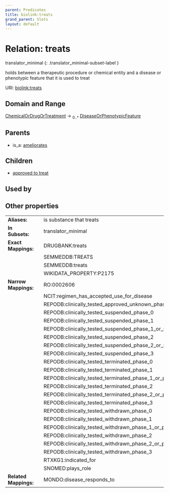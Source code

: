 ```yaml
---
parent: Predicates
title: biolink:treats
grand_parent: Slots
layout: default
---
```


# Relation: treats

translator_minimal
{: .translator_minimal-subset-label }


holds between a therapeutic procedure or chemical entity and a disease or phenotypic feature that it is used to treat

URI: [biolink:treats](https://w3id.org/biolink/vocab/treats)

## Domain and Range

[ChemicalOrDrugOrTreatment](ChemicalOrDrugOrTreatment.md) ->  <sub>0..*</sub> [DiseaseOrPhenotypicFeature](DiseaseOrPhenotypicFeature.md)

## Parents

 *  is_a: [ameliorates](ameliorates.md)

## Children

 *  [approved to treat](approved_to_treat.md)

## Used by


## Other properties

|  |  |  |
| --- | --- | --- |
| **Aliases:** | | is substance that treats |
| **In Subsets:** | | translator_minimal |
| **Exact Mappings:** | | DRUGBANK:treats |
|  | | SEMMEDDB:TREATS |
|  | | SEMMEDDB:treats |
|  | | WIKIDATA_PROPERTY:P2175 |
| **Narrow Mappings:** | | RO:0002606 |
|  | | NCIT:regimen_has_accepted_use_for_disease |
|  | | REPODB:clinically_tested_approved_unknown_phase |
|  | | REPODB:clinically_tested_suspended_phase_0 |
|  | | REPODB:clinically_tested_suspended_phase_1 |
|  | | REPODB:clinically_tested_suspended_phase_1_or_phase_2 |
|  | | REPODB:clinically_tested_suspended_phase_2 |
|  | | REPODB:clinically_tested_suspended_phase_2_or_phase_3 |
|  | | REPODB:clinically_tested_suspended_phase_3 |
|  | | REPODB:clinically_tested_terminated_phase_0 |
|  | | REPODB:clinically_tested_terminated_phase_1 |
|  | | REPODB:clinically_tested_terminated_phase_1_or_phase_2 |
|  | | REPODB:clinically_tested_terminated_phase_2 |
|  | | REPODB:clinically_tested_terminated_phase_2_or_phase_3 |
|  | | REPODB:clinically_tested_terminated_phase_3 |
|  | | REPODB:clinically_tested_withdrawn_phase_0 |
|  | | REPODB:clinically_tested_withdrawn_phase_1 |
|  | | REPODB:clinically_tested_withdrawn_phase_1_or_phase_2 |
|  | | REPODB:clinically_tested_withdrawn_phase_2 |
|  | | REPODB:clinically_tested_withdrawn_phase_2_or_phase_3 |
|  | | REPODB:clinically_tested_withdrawn_phase_3 |
|  | | RTXKG1:indicated_for |
|  | | SNOMED:plays_role |
| **Related Mappings:** | | MONDO:disease_responds_to |


